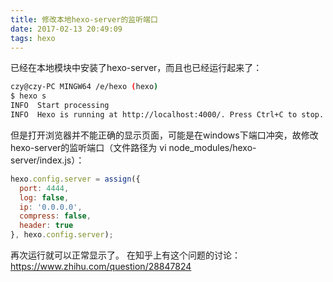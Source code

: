 ```yaml
---
title: 修改本地hexo-server的监听端口
date: 2017-02-13 20:49:09
tags: hexo
---
```


已经在本地模块中安装了hexo-server，而且也已经运行起来了：
```bash
czy@czy-PC MINGW64 /e/hexo (hexo)
$ hexo s
INFO  Start processing
INFO  Hexo is running at http://localhost:4000/. Press Ctrl+C to stop.
```
但是打开浏览器并不能正确的显示页面，可能是在windows下端口冲突，故修改hexo-server的监听端口（文件路径为 vi node_modules/hexo-server/index.js）：
```javascript
hexo.config.server = assign({
  port: 4444,
  log: false,
  ip: '0.0.0.0',
  compress: false,
  header: true
}, hexo.config.server);
```
再次运行就可以正常显示了。
在知乎上有这个问题的讨论：https://www.zhihu.com/question/28847824
	  